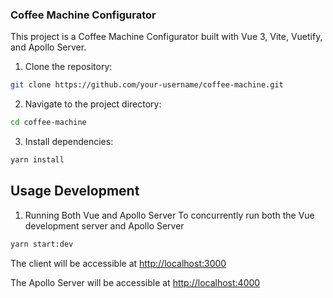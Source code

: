 ### Coffee Machine Configurator

This project is a Coffee Machine Configurator built with Vue 3, Vite, Vuetify, and Apollo Server.

1. Clone the repository:

```bash
git clone https://github.com/your-username/coffee-machine.git
```

2. Navigate to the project directory:

```bash
cd coffee-machine
```

3. Install dependencies:

```bash
yarn install
```

## Usage Development

1. Running Both Vue and Apollo Server
   To concurrently run both the Vue development server and Apollo Server

```bash
yarn start:dev
```

The client will be accessible at [http://localhost:3000](http://localhost:3000)

The Apollo Server will be accessible at [http://localhost:4000](http://localhost:4000)
